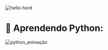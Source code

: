 ![hello-hord](https://www.alura.com.br/artigos/assets/hello-world-em-varias-linguagens/imagem1.gif)

<h1>📌 Aprendendo Python: </h1>

![python_animação](https://media1.giphy.com/media/coxQHKASG60HrHtvkt/giphy.gif?cid=790b76114f808b9131dd7a0d9df3864154fa6d2feccf8f5a&rid=giphy.gif&ct=g)

